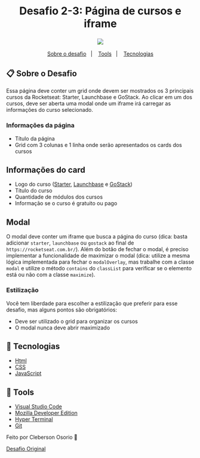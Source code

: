 <h1 align="center">
  Desafio 2-3: Página de cursos e iframe
</h1>

<h3 align="center">
    <img src="assets/desafio-2-3.gif">
</h3>


<p align="center">
  <a href="#clipboard-sobre-o-desafio">Sobre o desafio</a>&nbsp;&nbsp;&nbsp;|&nbsp;&nbsp;&nbsp;
  <a href="#hammer-tools">Tools</a>&nbsp;&nbsp;&nbsp;|&nbsp;&nbsp;&nbsp;
  <a href="#rocket-tecnologias">Tecnologias</a>
</p>

## :clipboard: Sobre o Desafio

Essa página deve conter um grid onde devem ser mostrados os 3 principais cursos da Rocketseat: Starter, Launchbase e GoStack. Ao clicar em um dos cursos, deve ser aberta uma modal onde um iframe irá carregar as informações do curso selecionado.

### Informações da página

- Título da página
- Grid com 3 colunas e 1 linha onde serão apresentados os cards dos cursos

## Informações do card

- Logo do curso ([Starter](https://storage.googleapis.com/golden-wind/bootcamp-launchbase/assets/starter.svg), [Launchbase](https://storage.googleapis.com/golden-wind/bootcamp-launchbase/assets/launchbase.svg) e [GoStack](https://storage.googleapis.com/golden-wind/bootcamp-launchbase/assets/gostack.svg))
- Título do curso
- Quantidade de módulos dos cursos
- Informação se o curso é gratuito ou pago

## Modal

O modal deve conter um iframe que busca a página do curso (dica: basta adicionar `starter`, `launchbase` ou `gostack` ao final de `https://rocketseat.com.br/`). Além do botão de fechar o modal, é preciso implementar a funcionalidade de maximizar o modal (dica: utilize a mesma lógica implementada para fechar o `modalOverlay`, mas trabalhe com a classe `modal` e utilize o método `contains` do `classList` para verificar se o elemento está ou não com a classe `maximize`).

### Estilização

Você tem liberdade para escolher a estilização que preferir para esse desafio, mas alguns pontos são obrigatórios:

- Deve ser utilizado o grid para organizar os cursos
- O modal nunca deve abrir maximizado

## :rocket: Tecnologias

- [Html](https://developer.mozilla.org/pt-BR/docs/Web/HTML)
- [CSS](https://developer.mozilla.org/pt-BR/docs/Web/CSS)
- [JavaScript](https://developer.mozilla.org/pt-BR/docs/Aprender/JavaScript)


## :hammer: Tools
- [Visual Studio Code](https://code.visualstudio.com)
- [Mozilla Developer Edition](https://www.mozilla.org/pt-BR/firefox/developer/)
- [Hyper Terminal](https://hyper.is/)
- [Git](https://git-scm.com/)



Feito por Cleberson Osorio 🌊

[Desafio Original](https://github.com/Rocketseat/bootcamp-launchbase-desafios-02/edit/master/desafios/02-3-pagina-cursos-e-iframe.md)